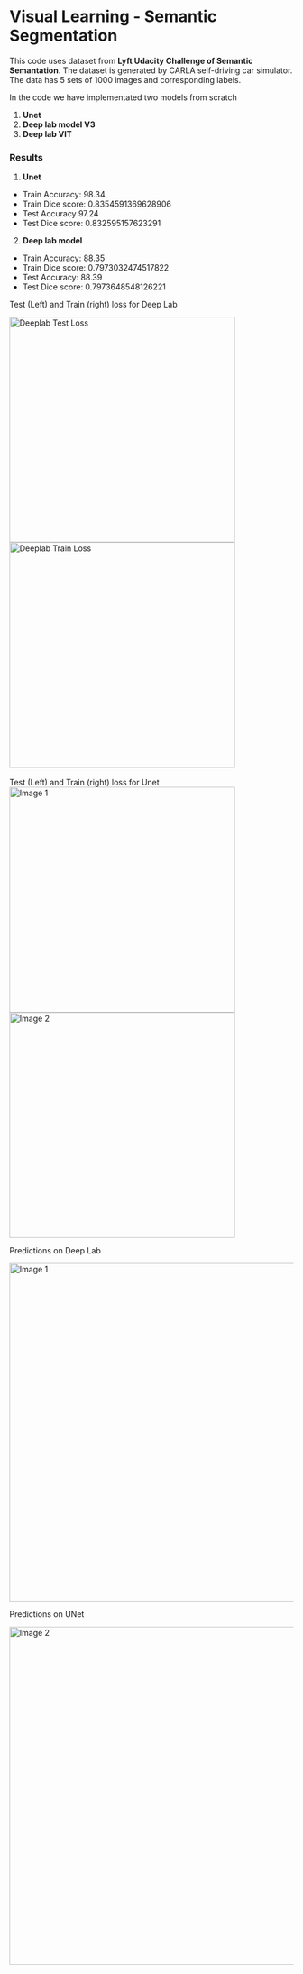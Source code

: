 # Visual Learning - Semantic Segmentation

This code uses dataset from **Lyft Udacity Challenge of Semantic Semantation**. The dataset is generated by CARLA self-driving car simulator.
The data has 5 sets of 1000 images and corresponding labels.

In the code we have implementated two models from scratch
1. **Unet**
2. **Deep lab model V3**
3. **Deep lab VIT**


### Results 

1. **Unet**
  - Train Accuracy: 98.34
  - Train Dice score: 0.8354591369628906
  - Test Accuracy 97.24
  - Test Dice score: 0.832595157623291

2. **Deep lab model**
  - Train Accuracy: 88.35
  - Train Dice score: 0.7973032474517822
  - Test Accuracy: 88.39
  - Test Dice score: 0.7973648548126221

Test (Left) and Train (right) loss for Deep Lab
<div>
    <img src="https://github.com/khire12/visual_learning/blob/main/results/deeplab_test_loss.jpeg" title="Deeplab Test Loss" width="400"/>
    <img src="https://github.com/khire12/visual_learning/blob/main/results/deeplab_training.jpeg" title="Deeplab Train Loss" width="400"/>
</div>
<br>
Test (Left) and Train (right) loss for Unet
<div>
    <img src="https://github.com/khire12/visual_learning/blob/main/results/unet_testloss.jpeg" alt="Image 1" title="Unet Test Loss" width="400"/>
    <img src="https://github.com/khire12/visual_learning/blob/main/results/unet_trainloss.jpeg" alt="Image 2" title="Unet Train Loss" width="400"/>
</div>


Predictions on Deep Lab
<div>
    <img src="https://github.com/khire12/visual_learning/blob/main/results/predictions_deeplab.jpeg" alt="Image 1" width="600"/>
</div>


Predictions on UNet
<div>
  <img src="https://github.com/khire12/visual_learning/blob/main/results/predictions_unet.jpeg" alt="Image 2" width="600"/>
</div>




